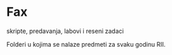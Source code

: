 # Fax
skripte, predavanja, labovi i reseni zadaci

Folderi u kojima se nalaze predmeti za svaku godinu RII.
